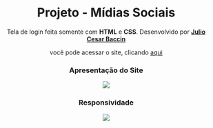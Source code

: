 <h1 align="center"> 
Projeto - Mídias Sociais
</h1>
 
 <p align="center">
 Tela de login feita somente com <strong>HTML</strong> e <strong>CSS</strong>. Desenvolvido por <a target="_blank" rel="external" href="https://github.com/juliobaccin/"><strong>Julio Cesar Baccin</strong></a>
 </p>

<p align="center">
 você pode acessar o site, clicando <a href="https://juliobaccin.github.io/Projeto-MidiasSociais/">aqui</a>
</p>

<div align="center">
<h3>
 Apresentação do Site
</h3>    
<img src="https://github.com/juliobaccin/Projeto-Tela-de-Login/blob/main/Site.gif">
 <h3>
  Responsividade
 </h3> 
<img src="https://github.com/juliobaccin/Projeto-Tela-de-Login/blob/main/responsividade.gif">
</div>
